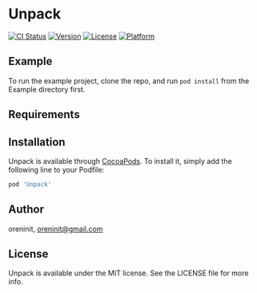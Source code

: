 # Unpack

[![CI Status](http://img.shields.io/travis/oreninit/Unpack.svg?style=flat)](https://travis-ci.org/oreninit/Unpack)
[![Version](https://img.shields.io/cocoapods/v/Unpack.svg?style=flat)](http://cocoapods.org/pods/Unpack)
[![License](https://img.shields.io/cocoapods/l/Unpack.svg?style=flat)](http://cocoapods.org/pods/Unpack)
[![Platform](https://img.shields.io/cocoapods/p/Unpack.svg?style=flat)](http://cocoapods.org/pods/Unpack)

## Example

To run the example project, clone the repo, and run `pod install` from the Example directory first.

## Requirements

## Installation

Unpack is available through [CocoaPods](http://cocoapods.org). To install
it, simply add the following line to your Podfile:

```ruby
pod 'Unpack'
```

## Author

oreninit, oreninit@gmail.com

## License

Unpack is available under the MIT license. See the LICENSE file for more info.
